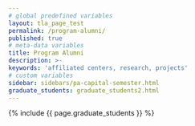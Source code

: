 ```yaml
---
# global predefined variables
layout: tla_page_test
permalink: /program-alumni/
published: true
# meta-data variables
title: Program Alumni
description: >-
keywords: 'affiliated centers, research, projects'
# custom variables
sidebar: sidebars/pa-capital-semester.html
graduate_students: graduate_students2.html
---
```

{% include {{ page.graduate_students }} %}
